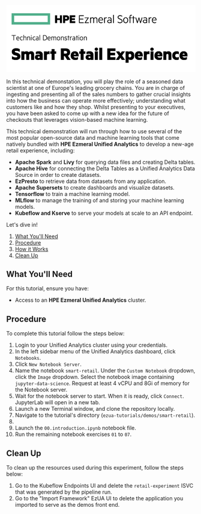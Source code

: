 ![fraud-detection-banking](images/logo.png)

In this technical demonstation, you will play the role of a seasoned data scientist at one of Europe's leading grocery chains. You are in charge of ingesting and presenting all of the sales numbers to gather crucial insights into how the business can operate more effectively; understanding what customers like and how they shop. Whilst presenting to your executives, you have been asked to come up with a new idea for the future of checkouts that leverages vision-based machine learning. 

This technical demonstration will run through how to use several of the most popular open-source data and machine learning tools that come natively bundled with **HPE Ezmeral Unified Analytics** to develop a new-age retail experience, including:

- **Apache Spark** and **Livy** for querying data files and creating Delta tables.
- **Apache Hive** for connecting the Delta Tables as a Unified Analytics Data Source in order to create datasets.
- **EzPresto** to retrieve data from datasets from any application. 
- **Apache Supersets** to create dashboards and visualize datasets.
- **Tensorflow** to train a machine learning model.
- **MLflow** to manage the training of and storing your machine learning models.
- **Kubeflow and Kserve** to serve your models at scale to an API endpoint.

Let's dive in!

1. [What You'll Need](#what-youll-need)
1. [Procedure](#procedure)
1. [How it Works](#how-it-works)
1. [Clean Up](#clean-up)

## What You'll Need

For this tutorial, ensure you have:

- Access to an **HPE Ezmeral Unified Analytics** cluster.

## Procedure

To complete this tutorial follow the steps below:

1. Login to your Unified Analytics cluster using your credentials.
1. In the left sidebar menu of the Unified Analytics dashboard, click `Notebooks`.
1. Click `New Notebook Server`.
1. Name the notebook `smart-retail`. Under the `Custom Notebook` dropdown, click the `Image` dropdown. Select the notebook image containing `jupyter-data-science`. Request at least 4 vCPU and 8Gi of memory for the Notebook server.
1. Wait for the notebook server to start. When it is ready, click `Connect`. JupyterLab will open in a new tab. 
1. Launch a new Terminal window, and clone the repository locally.
1. Navigate to the tutorial's directory (`ezua-tutorials/demos/smart-retail`).
1. 
1. Launch the `00.introduction.ipynb` notebook file.
1. Run the remaining notebook exercises `01` to `07`.

## Clean Up

To clean up the resources used during this experiment, follow the steps below:

1. Go to the Kubeflow Endpoints UI and delete the `retail-experiment` ISVC that was generated by the
   pipeline run.
1. Go to the "Import Framework" EzUA UI to delete the application you imported to serve as the
   demos front end.
